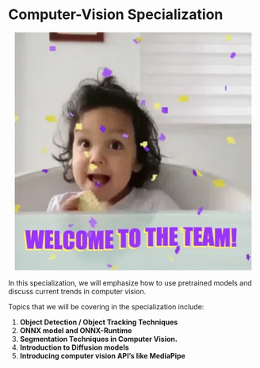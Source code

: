 
# Computer-Vision Specialization

<div align="center">
    <img src="media/welcome.webp">
  <br>
</div>


In this specialization, we will emphasize how to use pretrained models and discuss current trends in computer vision.

Topics that we will be covering in the specialization include:

1. **Object Detection / Object Tracking Techniques**
2. **ONNX model and ONNX-Runtime**
3. **Segmentation Techniques in Computer Vision.**
4. **Introduction to Diffusion models**
5. **Introducing computer vision API’s like MediaPipe**


